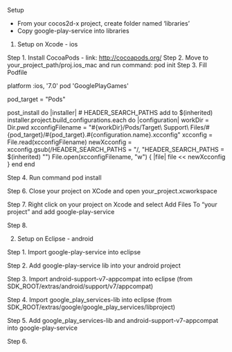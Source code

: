Setup

- From your cocos2d-x project, create folder named ‘libraries’
- Copy google-play-service into libraries

1. Setup on Xcode - ios

Step 1. Install CocoaPods
	- link: http://cocoapods.org/
Step 2. Move to your_project_path/proj.ios_mac and run command: pod init
Step 3. Fill Podfile

platform :ios, '7.0'
pod 'GooglePlayGames'

pod_target = "Pods"

post_install do |installer|
    # HEADER_SEARCH_PATHS add to $(inherited)
    installer.project.build_configurations.each do |configuration|
        workDir = Dir.pwd
        xcconfigFilename = "#{workDir}/Pods/Target\ Support\ Files/#{pod_target}/#{pod_target}.#{configuration.name}.xcconfig"
        xcconfig = File.read(xcconfigFilename)
        newXcconfig = xcconfig.gsub(/HEADER_SEARCH_PATHS = "/, "HEADER_SEARCH_PATHS = $(inherited) \"")
        File.open(xcconfigFilename, "w") { |file| file << newXcconfig }
    end
end 

Step 4. Run command pod install

Step 6. Close your project on XCode and open your_project.xcworkspace

Step 7. Right click on your project on Xcode and select Add Files To “your project” and add google-play-service

Step 8.

2. Setup on Eclipse - android

Step 1. Import google-play-service into eclipse

Step 2. Add google-play-service lib into your android project

Step 3. Import android-support-v7-appcompat into eclipse (from SDK_ROOT/extras/android/support/v7/appcompat)

Step 4. Import google_play_services-lib into eclipse (from SDK_ROOT/extras/google/google_play_services/libproject)

Step 5. Add google_play_services-lib and android-support-v7-appcompat into google-play-service

Step 6. 
